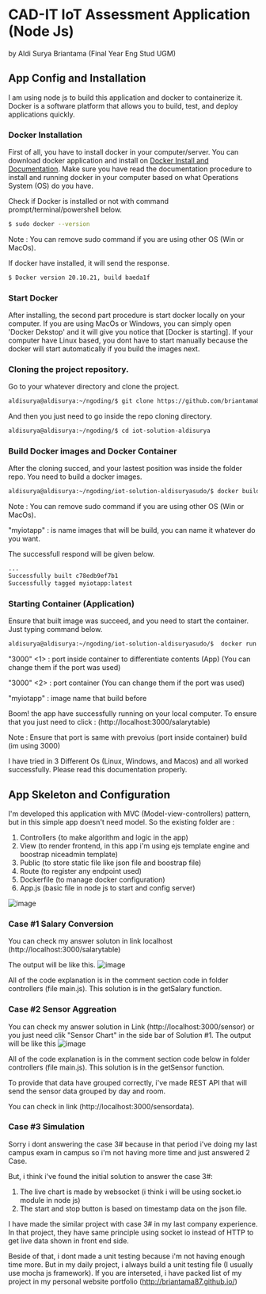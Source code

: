 
# CAD-IT IoT Assessment Application (Node Js)
by Aldi Surya Briantama (Final Year Eng Stud  UGM)


## App Config and Installation
I am using node js to build this application and docker to containerize it. Docker is a software platform that allows you to build, test, and deploy applications quickly.

### Docker Installation
First of all, you have to install docker in your computer/server. You can download docker application and install on [Docker Install and Documentation](https://docs.docker.com/get-docker).
Make sure you have read the documentation procedure to install and running docker in your computer based on what Operations System (OS) do you have. 

Check if Docker is installed or not with command prompt/terminal/powershell below.

```bash
$ sudo docker --version
```
Note : You can remove sudo command if you are using other OS (Win or MacOs).

If docker have installed, it will send the response.
```bash
$ Docker version 20.10.21, build baeda1f
```

### Start Docker
After installing, the second part procedure is start docker locally on your computer. If you are using MacOs or Windows, you can simply open 'Docker Dekstop' and it will give you notice that [Docker is starting]. If your computer have Linux based, you dont have to start manually because the docker will start automatically if you build the images next.

### Cloning the project repository.
Go to your whatever directory and clone the project.
```bash
aldisurya@aldisurya:~/ngoding/$ git clone https://github.com/briantama87/iot-solution-aldisurya.git
```
And then you just need to go inside the repo cloning directory.
```bash
aldisurya@aldisurya:~/ngoding/$ cd iot-solution-aldisurya
```
### Build Docker images and Docker Container
After the cloning succed, and your lastest position was inside the folder repo. You need to build a docker images.
```bash
aldisurya@aldisurya:~/ngoding/iot-solution-aldisuryasudo/$ docker build -t myiotapp .
```
Note : You can remove sudo command if you are using other OS (Win or MacOs).

"myiotapp" : is name images that will be build, you can name it whatever do you want.

The successfull respond will be given below.
```bash
...
Successfully built c78edb9ef7b1
Successfully tagged myiotapp:latest
```

### Starting Container (Application)
Ensure that built image was succeed, and you need to start the container. Just typing command below.
```bash
aldisurya@aldisurya:~/ngoding/iot-solution-aldisuryasudo/$  docker run --publish 3000:3000 myiotapp
```

"3000" <1> : port inside container to differentiate contents (App) (You can change them if the port was used)

"3000" <2> : port container (You can change them if the port was used)

"myiotapp" : image name that build before

Boom! the app have successfully running on your local computer. To ensure that you just need to click :
(http://localhost:3000/salarytable)

Note : Ensure that port is same with prevoius (port inside container) build (im using 3000)

I have tried in 3 Different Os (Linux, Windows, and Macos) and all worked successfully. Please read this documentation properly.


## App Skeleton and Configuration
I'm developed this application with MVC (Model-view-controllers) pattern, but in this simple app doesn't need model. So the existing folder are :
1. Controllers {to make algorithm and logic in the app)
2. View (to render frontend, in this app i'm using ejs template engine and boostrap niceadmin template)
3. Public (to store static file like json file and boostrap file)
4. Route (to register any endpoint used)
5. Dockerfile (to manage docker configuration)
6. App.js (basic file in node js to start and config server)

![image](https://user-images.githubusercontent.com/70438773/206243783-497e1886-8a8c-40dc-b1f1-abbac984ca36.png)

### Case #1 Salary Conversion
You can check my answer soluton in link localhost (http://localhost:3000/salarytable)

The output will be like this.
![image](https://user-images.githubusercontent.com/70438773/206244772-0b57f9c3-5d40-4cf8-a003-87051cd06a85.png)

All of the code explanation is in the comment section code in folder controllers (file main.js). This solution is in the getSalary function.

### Case #2 Sensor Aggreation
You can check my answer solution in Link (http://localhost:3000/sensor)
or you just need clik "Sensor Chart" in the side bar of Solution #1.
The output will be like this
![image](https://user-images.githubusercontent.com/70438773/206245410-6551542a-e1db-41ce-a533-af2495d2f894.png)

All of the code explanation is in the comment section code below in folder controllers (file main.js). This solution is in the getSensor function.

To provide that data have grouped correctly, i've made REST API that will send the sensor data grouped by day and room.

You can check in link (http://localhost:3000/sensordata).

### Case #3 Simulation
Sorry i dont answering the case 3# because in that period i've doing my last campus exam in campus so i'm not having more time and just answered 2 Case.

But, i think i've found the initial solution to answer the case 3#:
1. The live chart is made by websocket (i think i will be using socket.io module in node js)
2. The start and stop button is based on timestamp data on the json file.

I have made the similar project with case 3# in my last company experience. In that project, they have same principle using socket io instead of HTTP to get live data shown in front end side.

Beside of that, i dont made a unit testing because i'm not having enough time more. But in my daily project, i always build a unit testing file (I usually use mocha js framework). If you are interseted, i have packed list of my project in my personal website portfolio (http://briantama87.github.io/)




